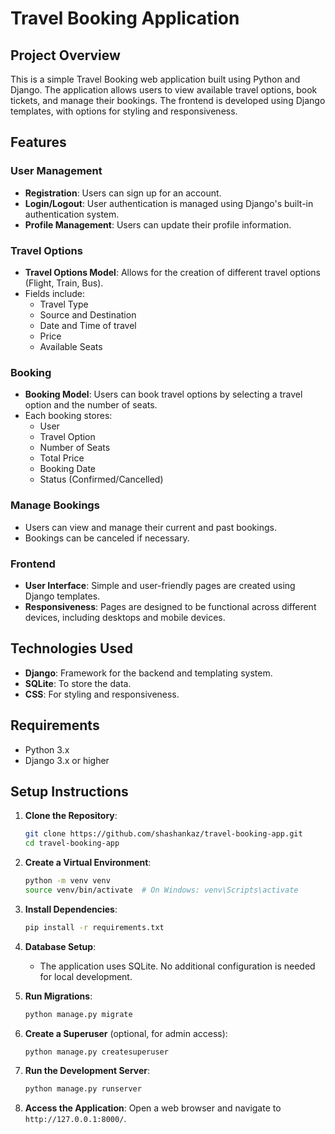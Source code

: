 # Travel Booking Application

## Project Overview

This is a simple Travel Booking web application built using Python and Django. The application allows users to view available travel options, book tickets, and manage their bookings. The frontend is developed using Django templates, with options for styling and responsiveness.

## Features

### User Management
- **Registration**: Users can sign up for an account.
- **Login/Logout**: User authentication is managed using Django's built-in authentication system.
- **Profile Management**: Users can update their profile information.

### Travel Options
- **Travel Options Model**: Allows for the creation of different travel options (Flight, Train, Bus).
- Fields include:
  - Travel Type
  - Source and Destination
  - Date and Time of travel
  - Price
  - Available Seats

### Booking
- **Booking Model**: Users can book travel options by selecting a travel option and the number of seats.
- Each booking stores:
  - User
  - Travel Option
  - Number of Seats
  - Total Price
  - Booking Date
  - Status (Confirmed/Cancelled)
  
### Manage Bookings
- Users can view and manage their current and past bookings.
- Bookings can be canceled if necessary.

### Frontend
- **User Interface**: Simple and user-friendly pages are created using Django templates.
- **Responsiveness**: Pages are designed to be functional across different devices, including desktops and mobile devices.
  
## Technologies Used
- **Django**: Framework for the backend and templating system.
- **SQLite**: To store the data.
- **CSS**: For styling and responsiveness.

## Requirements

- Python 3.x
- Django 3.x or higher

## Setup Instructions

1. **Clone the Repository**:
   ```bash
   git clone https://github.com/shashankaz/travel-booking-app.git
   cd travel-booking-app
   ```

2. **Create a Virtual Environment**:
   ```bash
   python -m venv venv
   source venv/bin/activate  # On Windows: venv\Scripts\activate
   ```

3. **Install Dependencies**:
   ```bash
   pip install -r requirements.txt
   ```

4. **Database Setup**:
   - The application uses SQLite. No additional configuration is needed for local development.

5. **Run Migrations**:
   ```bash
   python manage.py migrate
   ```

6. **Create a Superuser** (optional, for admin access):
   ```bash
   python manage.py createsuperuser
   ```

7. **Run the Development Server**:
   ```bash
   python manage.py runserver
   ```

8. **Access the Application**:
   Open a web browser and navigate to `http://127.0.0.1:8000/`.
